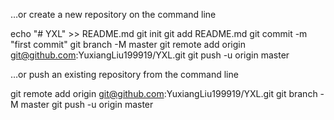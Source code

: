 …or create a new repository on the command line

echo "# YXL" >> README.md
git init
git add README.md
git commit -m "first commit"
git branch -M master
git remote add origin git@github.com:YuxiangLiu199919/YXL.git
git push -u origin master


…or push an existing repository from the command line

git remote add origin git@github.com:YuxiangLiu199919/YXL.git
git branch -M master
git push -u origin master
